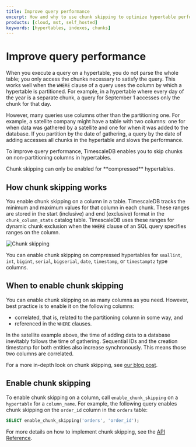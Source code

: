 ```yaml
---
title: Improve query performance
excerpt: How and why to use chunk skipping to optimize hypertable performance
products: [cloud, mst, self_hosted]
keywords: [hypertables, indexes, chunks]
---
```


# Improve query performance

When you execute a query on a hypertable, you do not parse the whole table; you only access the chunks necessary
to satisfy the query. This works well when the `WHERE` clause of a query uses the column by which a hypertable is 
partitioned. For example, in a hypertable where every day of the year is a separate chunk, a query for September 1 
accesses only the chunk for that day. 

However, many queries use columns other than the partitioning one. For example, a satellite company might have a table with two columns: one for when data was gathered by a satellite and one for when it was added to the database. If you partition by the date of gathering, a query by the date of adding accesses all chunks in the hypertable and slows the 
performance.

To improve query performance, TimescaleDB enables you to skip chunks on non-partitioning columns in hypertables. 

<Highlight type="important">
Chunk skipping can only be enabled for **compressed** hypertables.
</Highlight>

## How chunk skipping works

You enable chunk skipping on a column in a table. TimescaleDB tracks the minimum and maximum values for that column in 
each chunk. These ranges are stored in the start (inclusive) and end (exclusive) format in the `chunk_column_stats` 
catalog table. TimescaleDB uses these ranges for dynamic chunk exclusion when the `WHERE` clause of an SQL query 
specifies ranges on the column. 

![Chunk skipping](https://assets.timescale.com/docs/images/hypertable-with-chunk-skipping.png)

You can enable chunk skipping on compressed hypertables for `smallint`, `int`, `bigint`, `serial`, `bigserial`, `date`,
`timestamp`, or `timestamptz` type columns. 

## When to enable chunk skipping

You can enable chunk skipping on as many columns as you need. However, best practice is to enable it on the following columns:
 
- correlated, that is, related to the partitioning column in some way, and
- referenced in the `WHERE` clauses. 

In the satellite example above, the time of adding data to a database inevitably follows the time of gathering. Sequential IDs and the creation timestamp for both entities also increase synchronously. This means those two columns are correlated. 

For a more in-depth look on chunk skipping, see [our blog post](https://www.timescale.com/blog/boost-postgres-performance-by-7x-with-chunk-skipping-indexes/).

## Enable chunk skipping

To enable chunk skipping on a column, call `enable_chunk_skipping` on a `hypertable` for a `column_name`. For example, 
the following query enables chunk skipping on the `order_id` column in the `orders` table:

```sql
SELECT enable_chunk_skipping('orders', 'order_id');
```

For more details on how to implement chunk skipping, see the [API Reference][api-reference].

[api-reference]: /api/:currentVersion:/hypertable/enable_chunk_skipping/

